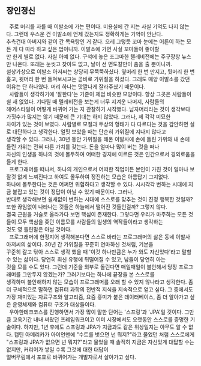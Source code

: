 ## 장인정신

&nbsp; 주로 머리를 자를 때 이발소에 가는 편이다. 미용실에 간 지는 사실 기억도 나지 않는다. 그런데 우스운 건 이발소에 언제 갔는지도 정확하게는 기억이 안난다.<br>
추측건대 아버지와 같이 간 목욕탕인 거 같다. 으레 그렇듯 꼬마 눈에는 어른이 하는 모든 게 다 따라 하고 싶은 법이니까. 이발소에 가면 사실 꼬마들이 좋아할 <br>만
한게 별로 없다. 사실 아예 없다. 구석에 놓은 조그마한 텔레비전에는 주구장창 뉴스만 나온다. 또래는 눈씻고 찾아도 없고, 날이 선 면도칼만이 춤을 출 뿐이니까. <br>
설상가상으로 이발소 아저씨는 상당히 무뚝뚝하셨다. 옆머리 한 번 만지고, 뒷머리 한 번 훑고, 윗머리 한 번 들쳐보시고는 곧바로 가위질을 하셨다.
 그래도 매양 이발소를 갔던 이유는 단 하나였다. 머리 하나는 맛깔나게 잘라주셨기 때문이다. <br>
 &nbsp; 사람들이 생각하기에 '잘한다'는 기준이 제법 비슷한 모양이다. 항상 그곳은 사람들이 쉴 새 없었다. 기다릴 때 텔레비전을 보는게 너무 지겨운 나머지, 사람들의 <br>
헤어스타일이 어떻게 바뀌어 가는 지 관찰하기 시작했다. 남자머리라는 것이 생각보다 가짓수가 많지는 않기 때문에 큰 기대는 하지 않았다. 그러나, 제 각각 미묘한 <br>
차이가 있는 것이 보였다. 사람별로 모질과 두상의 형태가 다 다르다는 것을 감안하면 실로 대단하다고 생각한다. 얼핏 보았을 때는 단순히 가위질에 지나지 않다고<br>
생각할 수 있다. 그러나, 30년 동안 가위질을 해온 이발사에 손에 들린 가위와 내 손에 들린 가위는 전혀 다른 가치를 갖는다. 돈을 얼마나 많이 버는 것을 떠나<br>
자신의 인생을 하나의 것에 몰두하여 어떠한 경지에 이르른 것은 인간으로서 경외로움을 들게 한다.<br>
 &nbsp; 프로그래머를 떠나서, 하나의 개인으로서 어떠한 직업이든 본인이 가진 것이 얼마나 보잘것 없게 느껴진다고 하여도 몰두하여 정진하는 모습은 아름답기 그지없다.<br>
 하나에 몰두한다는 것은 어쩌면 위험하다고 생각할 수 있다. 시시각각 변하는 시대에 지금 붙잡고 있는 것이 정답이 아닐 수 있기 때문이다. 그러나, <br>
 반대로 생각해보면 쉴새없이 변하는 시대에 스스로를 맞추는 것이 진정 행복한 것일까? 또한 끊임없이 나타나는 것들은 하늘에서 떨어진 것들인걸까? 그렇지 않다.<br>
 결국 근원을 거슬로 올라가다 보면 핵심이 존재한다. 그렇다면 우리가 마주하는 모든 것들이 모두 핵심을 좆던 이름모를 사람들의 일생의 역작들이라고 생각하는 <br>것도
 영 틀린말은 아닐 것이다.<br>
  &nbsp; 프로그래머에 한정지어 생각해본다면 스스로 바라는 프로그래머의 삶은 동네 이발사 아저씨의 삶이다. 30년 간 가위질을 꾸준히 연마하신 것처럼, 기본을 <br>꾸준히 갈고 닦아
 스스로 생각 했을 때 '이것 하나만큼은 누가 와도 자신있다'라고 말할 수 있는 삶이다. 당연히 최신 유행에 뒤떨어질 수 있고, 남들이 당연히 아는 <br> 것을 모를 수도
있다. 그런데 기준을 외부로 돌린다면 매일매일이 불안해서 당장 프로그래머를 그만두지 않겠는가? 그러기보다는 하나에 끝장을 본 스스로를 <br>생각하며 불안해하지 않는
모습이 프로그래머를 오래 할 수 있지 않나라고 생각한다. 좀 더 구체적으로 말하면 컴퓨터 과학의 전반적 지식을 지속적으로 얻고 싶다. 그 중에서도 가장 재미있는
 자료구조와 알고리즘, 요즘 흥미가 붙은 데이터베이스, 좀 더 알아가고 싶은 운영체제와 컴퓨터 구조가 대상들이다.<br>
 &nbsp; 우아한테크코스를 진행하면서 가장 많이 말한 단어는 '스프링'과 'JPA'일 것이다. 그만큼 교욱기간 내내 써왔던 프레임워크이고 이미 시장에서도 오랫동안 스스로를 증명한 기술이다. 하지만, 1년 후에도 스프링과 JPA가 지금과도 같은 위상일지는 아무도 알 수 없다. 캡틴 아메리카가 아이언맨에 "수트를 벗으면 넌 뭐지?"라고 물었던 처럼 스스로에게 "스프링과 JPA가 없으면 넌 뭐지?"라고 물었을 때 솔직히 지금은 자신있게 대답할 수는 없지만, 커리어가 쌓일 수록 그것에 대한 대답이 <br>얼버무림에서 포효로 바뀌어가는 개발자로서 살아가고 싶다.
